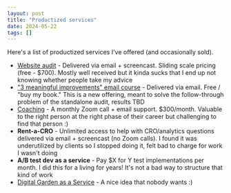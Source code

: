 ```yaml
---
layout: post
title: "Productized services"
date: 2024-05-22
tags: []
---
```


Here's a list of productized services I've offered (and occasionally sold).

- [Website audit](/audit) - Delivered via email + screencast. Sliding scale pricing (free - $700). Mostly well received but it kinda sucks that I end up not knowing whether people take my advice
- ["3 meaningful improvements" email course](/free-courses/improve-website/) - Delivered via email. Free / "buy my book." This is a new offering, meant to solve the follow-through problem of the standalone audit, results TBD
- [Coaching](/coaching) - A monthly Zoom call + email support. $300/month. Valuable to the right person at the right phase of their career but challenging to find that person :)
- **Rent-a-CRO** - Unlimited access to help with CRO/analytics questions delivered via email + screencast (no Zoom calls). I found it was underutilized by clients so I stopped doing it, felt bad to charge for work I wasn't doing
- **A/B test dev as a service** - Pay $X for Y test implementations per month. I did this for a living for years! It's not a bad way to structure that kind of work
- [Digital Garden as a Service](/dgaas/) - A nice idea that nobody wants :)
